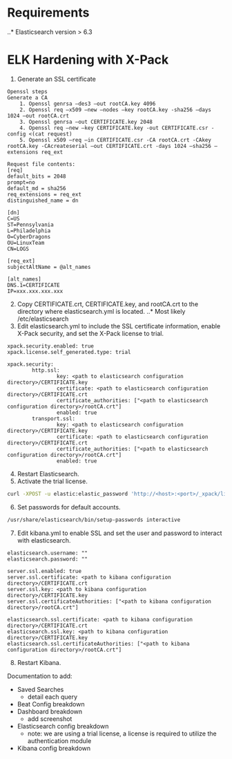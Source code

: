 # Requirements
..* Elasticsearch version > 6.3

# ELK Hardening with X-Pack
1. Generate an SSL certificate
```
Openssl steps
Generate a CA
	1. Openssl genrsa –des3 –out rootCA.key 4096
	2. Openssl req –x509 –new –nodes –key rootCA.key -sha256 –days 1024 –out rootCA.crt
	3. Openssl genrsa –out CERTIFICATE.key 2048
	4. Openssl req –new –key CERTIFICATE.key -out CERTIFICATE.csr -config <(cat request)
	5. Openssl x509 –req –in CERTIFICATE.csr -CA rootCA.crt -CAkey rootCA.key -CAcreateserial –out CERTIFICATE.crt -days 1024 –sha256 –extensions req_ext
	
Request file contents:
[req]
default_bits = 2048
prompt=no
default_md = sha256
req_extensions = req_ext
distinguished_name = dn

[dn]
C=US
ST=Pennsylvania
L=Philadelphia
O=CyberDragons
OU=LinuxTeam
CN=LOGS

[req_ext]
subjectAltName = @alt_names

[alt_names]
DNS.1=CERTIFICATE
IP=xxx.xxx.xxx.xxx
```
2. Copy CERTIFICATE.crt, CERTIFICATE.key, and rootCA.crt to the directory where elasticsearch.yml is located.
..* Most likely /etc/elasticsearch
3. Edit elasticsearch.yml to include the SSL certificate information, enable X-Pack security, and set the X-Pack license to trial.
```
xpack.security.enabled: true
xpack.license.self_generated.type: trial

xpack.security:
        http.ssl:
                key: <path to elasticsearch configuration directory>/CERTIFICATE.key
                certificate: <path to elasticsearch configuration directory>/CERTIFICATE.crt
                certificate_authorities: ["<path to elasticsearch configuration directory>/rootCA.crt"]
                enabled: true
        transport.ssl:
                key: <path to elasticsearch configuration directory>/CERTIFICATE.key
                certificate: <path to elasticsearch configuration directory>/CERTIFICATE.crt
                certificate_authorities: ["<path to elasticsearch configuration directory>/rootCA.crt"]
                enabled: true
```
4. Restart Elasticsearch.
5. Activate the trial license.
```bash
curl -XPOST -u elastic:elastic_password 'http://<host>:<port>/_xpack/license/start_trial'
```
6. Set passwords for default accounts.
```bash
/usr/share/elasticsearch/bin/setup-passwords interactive
```
7. Edit kibana.yml to enable SSL and set the user and password to interact with elasticsearch.
```
elasticsearch.username: ""
elasticsearch.password: ""

server.ssl.enabled: true
server.ssl.certificate: <path to kibana configuration directory>/CERTIFICATE.crt
server.ssl.key: <path to kibana configuration directory>/CERTIFICATE.key
server.ssl.certificateAuthorities: ["<path to kibana configuration directory>/rootCA.crt"]

elasticsearch.ssl.certificate: <path to kibana configuration directory>/CERTIFICATE.crt
elasticsearch.ssl.key: <path to kibana configuration directory>/CERTIFICATE.key
elasticsearch.ssl.certificateAuthorities: ["<path to kibana configuration directory>/rootCA.crt"]
```
8. Restart Kibana.



Documentation to add:
- Saved Searches
	- detail each query
- Beat Config breakdown
- Dashboard breakdown
	- add screenshot
- Elasticsearch config breakdown
	- note: we are using a trial license, a license is required to utilize the authentication module
- Kibana config breakdown